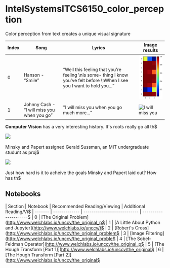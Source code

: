 # IntelSystemsITCS6150_color_perception

Color perception from text creates a unique visual signature 

| Index |   Song    | Lyrics | Image results |
| ------- | ------------- | ---------- | --------------------------- |
| 0       |  Hanson - “Smile” | “Well this feeling that you're feeling \nIs some- thing I know you've felt before \nWhen I see you I want to hold you...” |![Smile](results/Screen%20Shot%202018-12-09%20at%2010.23.57%20PM.png)|
| 1       |  Johnny Cash - “I will miss you when you go” | "I will miss you when you go much more..." | ![I will miss you](results/Screen%20Shot%202018-12-09%20at%2010.24.03%20PM)|
**Computer Vision** has a very interesting history. It's roots really go all th$

![](graphics/summer_project_abstract-01.png)


Minsky and Papert assigned Gerald Sussman, an MIT undergraduate studunt as proj$

![](graphics/summer_project_goals-01.png)

Just how hard is it to acheive the goals Minsky and Papert laid out? How has th$


## Notebooks

| Section |   Notebook    | Recommended Reading/Viewing | Additional Reading/Vi$
| ------- | ------------- | --------------------------- | ---------------------$
| 0       | [The Original Problem](http://www.welchlabs.io/unccv/the_original_p$
| 1       | [A Little About Python and Jupyter](http://www.welchlabs.io/unccv/t$
| 2       | [Robert's Cross](http://www.welchlabs.io/unccv/the_original_problem$
| 3       | [Image Filtering](http://www.welchlabs.io/unccv/the_original_proble$
| 4 | [The Sobel–Feldman Operator](http://www.welchlabs.io/unccv/the_original_p$
| 5 | [The Hough Transform [Part 1]](http://www.welchlabs.io/unccv/the_original$
| 6 | [The Hough Transform [Part 2]](http://www.welchlabs.io/unccv/the_original$


